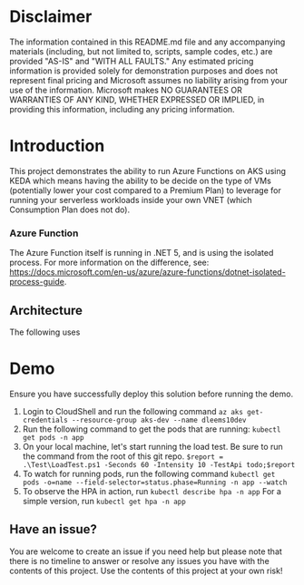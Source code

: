# Disclaimer
The information contained in this README.md file and any accompanying materials (including, but not limited to, scripts, sample codes, etc.) are provided "AS-IS" and "WITH ALL FAULTS." Any estimated pricing information is provided solely for demonstration purposes and does not represent final pricing and Microsoft assumes no liability arising from your use of the information. Microsoft makes NO GUARANTEES OR WARRANTIES OF ANY KIND, WHETHER EXPRESSED OR IMPLIED, in providing this information, including any pricing information.

# Introduction
This project demonstrates the ability to run Azure Functions on AKS using KEDA which means having the ability to be decide on the type of VMs (potentially lower your cost compared to a Premium Plan) to leverage for running your serverless workloads inside your own VNET (which Consumption Plan does not do).

### Azure Function
The Azure Function itself is running in .NET 5, and is using the isolated process. For more information on the difference, see: https://docs.microsoft.com/en-us/azure/azure-functions/dotnet-isolated-process-guide.

## Architecture
The following uses 

# Demo
Ensure you have successfully deploy this solution before running the demo.

1. Login to CloudShell and run the following command ``` az aks get-credentials --resource-group aks-dev --name dleems10dev ```
2. Run the following command to get the pods that are running: ``` kubectl get pods -n app ```
3. On your local machine, let's start running the load test. Be sure to run the command from the root of this git repo. ``` $report = .\Test\LoadTest.ps1 -Seconds 60 -Intensity 10 -TestApi todo;$report ```
4. To watch for running pods, run the following command ``` kubectl get pods -o=name --field-selector=status.phase=Running -n app --watch ```
5. To observe the HPA in action, run ``` kubectl describe hpa -n app ``` For a simple version, run ``` kubectl get hpa -n app ```

## Have an issue?
You are welcome to create an issue if you need help but please note that there is no timeline to answer or resolve any issues you have with the contents of this project. Use the contents of this project at your own risk!